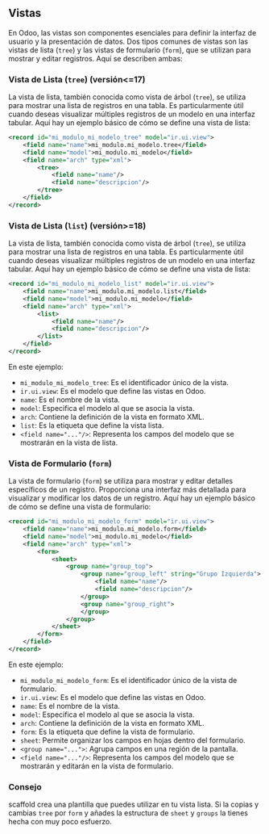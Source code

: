 
## **Vistas**

En Odoo, las vistas son componentes esenciales para definir la interfaz de usuario y la presentación de datos. Dos tipos comunes de vistas son las vistas de lista (`tree`) y las vistas de formulario (`form`), que se utilizan para mostrar y editar registros. Aquí se describen ambas:

### **Vista de Lista (`tree`) (versión<=17)**

La vista de lista, también conocida como vista de árbol (`tree`), se utiliza para mostrar una lista de registros en una tabla. Es particularmente útil cuando deseas visualizar múltiples registros de un modelo en una interfaz tabular. Aquí hay un ejemplo básico de cómo se define una vista de lista:

```xml
<record id="mi_modulo_mi_modelo_tree" model="ir.ui.view">
    <field name="name">mi_modulo.mi_modelo.tree</field>
    <field name="model">mi_modulo.mi_modelo</field>
    <field name="arch" type="xml">
        <tree>
            <field name="name"/>
            <field name="descripcion"/>
        </tree>
    </field>
</record>
```

### **Vista de Lista (`list`) (versión>=18)**

La vista de lista, también conocida como vista de árbol (`tree`), se utiliza para mostrar una lista de registros en una tabla. Es particularmente útil cuando deseas visualizar múltiples registros de un modelo en una interfaz tabular. Aquí hay un ejemplo básico de cómo se define una vista de lista:

```xml
<record id="mi_modulo_mi_modelo_list" model="ir.ui.view">
    <field name="name">mi_modulo.mi_modelo.list</field>
    <field name="model">mi_modulo.mi_modelo</field>
    <field name="arch" type="xml">
        <list>
            <field name="name"/>
            <field name="descripcion"/>
        </list>
    </field>
</record>
```


En este ejemplo:

- `mi_modulo_mi_modelo_tree`: Es el identificador único de la vista.
- `ir.ui.view`: Es el modelo que define las vistas en Odoo.
- `name`: Es el nombre de la vista.
- `model`: Especifica el modelo al que se asocia la vista.
- `arch`: Contiene la definición de la vista en formato XML.
- `list`: Es la etiqueta que define la vista lista.
- `<field name="..."/>`: Representa los campos del modelo que se mostrarán en la vista de lista.

### **Vista de Formulario (`form`)**

La vista de formulario (`form`) se utiliza para mostrar y editar detalles específicos de un registro. Proporciona una interfaz más detallada para visualizar y modificar los datos de un registro. Aquí hay un ejemplo básico de cómo se define una vista de formulario:

```xml
<record id="mi_modulo_mi_modelo_form" model="ir.ui.view">
    <field name="name">mi_modulo.mi_modelo.form</field>
    <field name="model">mi_modulo.mi_modelo</field>
    <field name="arch" type="xml">
        <form>
            <sheet>
                <group name="group_top">
                    <group name="group_left" string="Grupo Izquierda">
                        <field name="name"/>
                        <field name="descripcion"/>
                    </group>
                    <group name="group_right">
                    </group>
                </group>
            </sheet>
        </form>
    </field>
</record>
```

En este ejemplo:

- `mi_modulo_mi_modelo_form`: Es el identificador único de la vista de formulario.
- `ir.ui.view`: Es el modelo que define las vistas en Odoo.
- `name`: Es el nombre de la vista.
- `model`: Especifica el modelo al que se asocia la vista.
- `arch`: Contiene la definición de la vista en formato XML.
- `form`: Es la etiqueta que define la vista de formulario.
- `sheet`: Permite organizar los campos en hojas dentro del formulario.
- `<group name="...">`: Agrupa campos en una región de la pantalla.
- `<field name="..."/>`: Representa los campos del modelo que se mostrarán y editarán en la vista de formulario.

### **Consejo**

scaffold crea una plantilla que puedes utilizar en tu vista lista. Si la copias y cambias `tree` por `form` y añades la estructura de `sheet` y `groups` la tienes hecha con muy poco esfuerzo.
